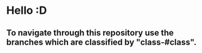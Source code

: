 # Hello :D

## To navigate through this repository use the branches which are classified by "class-#class".
